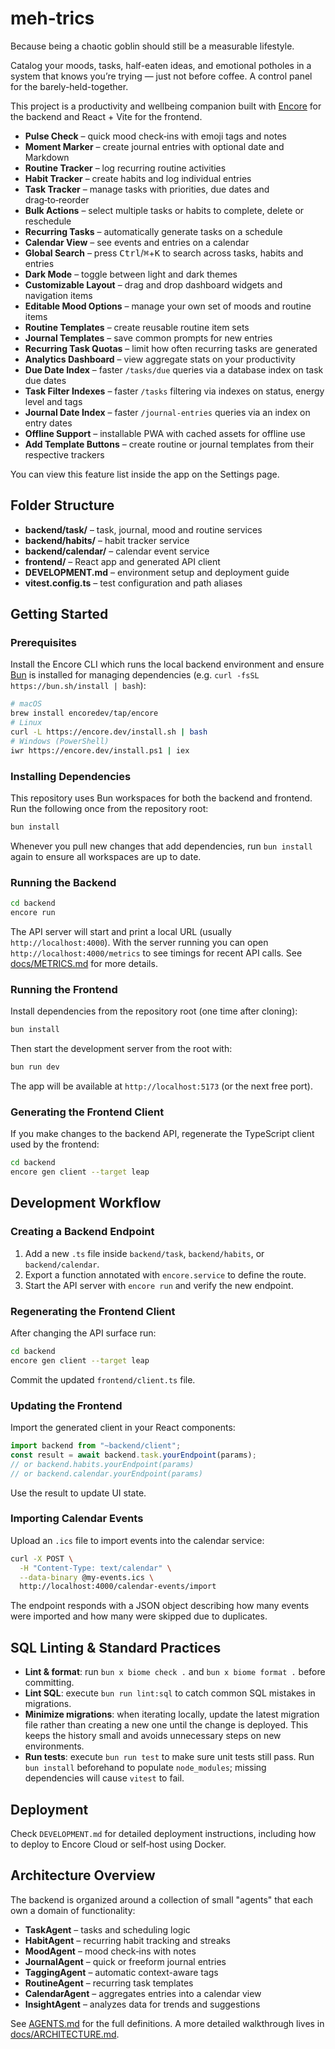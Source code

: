 # meh-trics
<p></p>
Because being a chaotic goblin should still be a measurable lifestyle.
<P></P>
Catalog your moods, tasks, half-eaten ideas, and emotional potholes in a system that knows you’re trying — just not before coffee. A control panel for the barely-held-together.
<P></P>
<P></P>

This project is a productivity and wellbeing companion built with [Encore](https://encore.dev/) for the backend and React + Vite for the frontend.

- **Pulse Check** – quick mood check‑ins with emoji tags and notes
- **Moment Marker** – create journal entries with optional date and Markdown
- **Routine Tracker** – log recurring routine activities
- **Habit Tracker** – create habits and log individual entries
- **Task Tracker** – manage tasks with priorities, due dates and drag‑to‑reorder
- **Bulk Actions** – select multiple tasks or habits to complete, delete or reschedule
- **Recurring Tasks** – automatically generate tasks on a schedule
- **Calendar View** – see events and entries on a calendar
- **Global Search** – press <kbd>Ctrl</kbd>/<kbd>⌘</kbd>+<kbd>K</kbd> to search across tasks, habits and entries
- **Dark Mode** – toggle between light and dark themes
- **Customizable Layout** – drag and drop dashboard widgets and navigation items
- **Editable Mood Options** – manage your own set of moods and routine items
- **Routine Templates** – create reusable routine item sets
- **Journal Templates** – save common prompts for new entries
- **Recurring Task Quotas** – limit how often recurring tasks are generated
- **Analytics Dashboard** – view aggregate stats on your productivity
- **Due Date Index** – faster `/tasks/due` queries via a database index on task due dates
- **Task Filter Indexes** – faster `/tasks` filtering via indexes on status, energy level and tags
- **Journal Date Index** – faster `/journal-entries` queries via an index on entry dates
- **Offline Support** – installable PWA with cached assets for offline use
- **Add Template Buttons** – create routine or journal templates from their respective trackers

You can view this feature list inside the app on the Settings page.

## Folder Structure
- **backend/task/** – task, journal, mood and routine services
- **backend/habits/** – habit tracker service
- **backend/calendar/** – calendar event service
- **frontend/** – React app and generated API client
- **DEVELOPMENT.md** – environment setup and deployment guide
- **vitest.config.ts** – test configuration and path aliases

## Getting Started

### Prerequisites
Install the Encore CLI which runs the local backend environment and ensure
[Bun](https://bun.sh/) is installed for managing dependencies (e.g. `curl -fsSL https://bun.sh/install | bash`):

```bash
# macOS
brew install encoredev/tap/encore
# Linux
curl -L https://encore.dev/install.sh | bash
# Windows (PowerShell)
iwr https://encore.dev/install.ps1 | iex
```

### Installing Dependencies
This repository uses Bun workspaces for both the backend and frontend. Run the following once from the repository root:

```bash
bun install
```
Whenever you pull new changes that add dependencies, run `bun install` again to
ensure all workspaces are up to date.

### Running the Backend

```bash
cd backend
encore run
```

The API server will start and print a local URL (usually `http://localhost:4000`).
With the server running you can open `http://localhost:4000/metrics` to see
timings for recent API calls. See [docs/METRICS.md](docs/METRICS.md) for more
details.

### Running the Frontend

Install dependencies from the repository root (one time after cloning):

```bash
bun install
```

Then start the development server from the root with:

```bash
bun run dev
```

The app will be available at `http://localhost:5173` (or the next free port).

### Generating the Frontend Client

If you make changes to the backend API, regenerate the TypeScript client used by the frontend:

```bash
cd backend
encore gen client --target leap
```

## Development Workflow

### Creating a Backend Endpoint
1. Add a new `.ts` file inside `backend/task`, `backend/habits`, or `backend/calendar`.
2. Export a function annotated with `encore.service` to define the route.
3. Start the API server with `encore run` and verify the new endpoint.

### Regenerating the Frontend Client
After changing the API surface run:
```bash
cd backend
encore gen client --target leap
```
Commit the updated `frontend/client.ts` file.

### Updating the Frontend
Import the generated client in your React components:
```ts
import backend from "~backend/client";
const result = await backend.task.yourEndpoint(params);
// or backend.habits.yourEndpoint(params)
// or backend.calendar.yourEndpoint(params)
```
Use the result to update UI state.

### Importing Calendar Events
Upload an `.ics` file to import events into the calendar service:

```bash
curl -X POST \
  -H "Content-Type: text/calendar" \
  --data-binary @my-events.ics \
  http://localhost:4000/calendar-events/import
```

The endpoint responds with a JSON object describing how many events were
imported and how many were skipped due to duplicates.

## SQL Linting & Standard Practices
- **Lint & format**: run `bun x biome check .` and `bun x biome format .` before committing.
- **Lint SQL**: execute `bun run lint:sql` to catch common SQL mistakes in migrations.
- **Minimize migrations**: when iterating locally, update the latest migration file rather than creating a new one until the change is deployed. This keeps the history small and avoids unnecessary steps on new environments.
- **Run tests**: execute `bun run test` to make sure unit tests still pass. Run `bun install` beforehand to populate `node_modules`; missing dependencies will cause `vitest` to fail.

## Deployment
Check `DEVELOPMENT.md` for detailed deployment instructions, including how to deploy to Encore Cloud or self‑host using Docker.

## Architecture Overview

The backend is organized around a collection of small "agents" that each own a domain of functionality:

- **TaskAgent** – tasks and scheduling logic
- **HabitAgent** – recurring habit tracking and streaks
- **MoodAgent** – mood check‑ins with notes
- **JournalAgent** – quick or freeform journal entries
- **TaggingAgent** – automatic context-aware tags
- **RoutineAgent** – recurring task templates
- **CalendarAgent** – aggregates entries into a calendar view
- **InsightAgent** – analyzes data for trends and suggestions

See [AGENTS.md](./AGENTS.md) for the full definitions. A more detailed walkthrough lives in [docs/ARCHITECTURE.md](docs/ARCHITECTURE.md).

